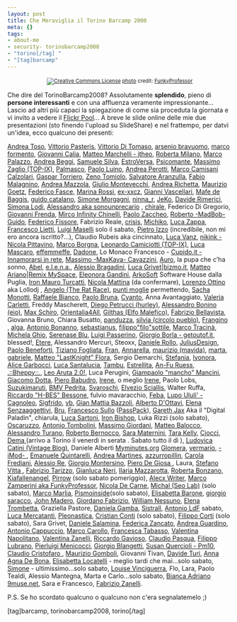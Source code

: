 ```yaml
--- 
layout: post
title: Che Meraviglia il Torino Barcamp 2008
meta: {}
tags: 
- about-me
- security- torinobarcamp2008
- "torino[/tag] "
- "[tag]barcamp"
---
```

<center><a href="http://www.flickr.com/photos/50123898@N00/2286578031/" title="" target="_blank"><img src="http://www.lastknight.com/download//2008/02/2286578031_ec1041b3f3.jpg" alt="" border="0" /></a>  
<small><a href="http://www.photodropper.com/creative-commons/" title="creative commons" target="_blank"><img src="http://www.lastknight.com/wp-content/plugins/photo_dropper//images/cc.gif" alt="Creative Commons License" border="0" /></a> <a href="http://www.photodropper.com/photos/" target="_blank">photo</a> credit: <a href="http://www.flickr.com/people/FunkyProfessor/" title="FunkyProfessor" target="_blank">FunkyProfessor</a></small></center>

Che dire del TorinoBarcamp2008? Assolutamente **splendido**, pieno di **persone interessanti** e con una affluenza veramente impressionante...  
Lascio ad altri più capaci la spiegazione di come sia proceduta la giornata e vi invito a vedere il [Flickr Pool](http://www.flickr.com/photos/tags/torinobarcamp2008)... A breve le slide online delle mie due presentazioni (sto finendo l'upload su SlideShare) e nel frattempo, per datvi un'idea, ecco qualcuno dei presenti:

<!--more-->

<a href="http://www.axellweb.com/">Andrea Toso</a>, <a href="http://www.pasteris.it/blog/">Vittorio Pasteris</a>, <a href="http://www.mediameter.it">Vittorio Di Tomaso</a>, <a href="http://www.bravuomo.it">arsenio bravuomo</a>, <a href="http://mfcailloux.blogspot.com/">marco formento</a>, <a href="http://www.estrablog.net/">Giovanni Calia</a>, <a href="http://www.jtheo.it">Matteo Marchelli - jtheo</a>, <a href="http://www.robertamilano.com/">Roberta Milano</a>, <a href="http://www.duespaghi.it/myspaghi/shamperd/">Marco Palazzo</a>, <a href="http://www.andreabeggi.net/">Andrea Beggi</a>, <a href="http://www.samuelesilva.net/">Samuele Silva</a>, <a href="http://www.estroversa.net/">EstroVersa</a>, <a href="http://blog.psicomante.net/">Psicomante</a>, <a href="http://etech.top-ix.org/">Massimo Zaglio (TOP-IX)</a>, <a href="http://www.palmasco.blogs.com/">Palmasco</a>, <a href="http://www.deart.org/">Paolo Luino</a>, <a href="http://www.andreaperotti.ch/">Andrea Perotti</a>, <a href="http://www.camisanicalzolari.com/">Marco Camisani Calzolari</a>, <a href="http://www.gaspartorriero.it/blogger.html">Gaspar Torriero</a>, <a href="http://www.breakingzen.com">Zeno Tomiolo</a>, <a href="http://www.salvatore-aranzulla.com">Salvatore Aranzulla</a>, <a href="http://www.invisigot.com">Fabio Malagnino</a>, <a href="http://www.perdindirindina.com">Andrea Mazzola</a>, <a href="http://www.wekey.it">Giulio Montevecchi</a>, <a href="http://arigato.blogosfere.it">Andrea Richetta</a>, <a href="http://marketingusabile.blogspot.com">Maurizio Goetz</a>, <a href="http://kurai.eu">Federico Fasce</a>, <a href="http://redpill.blogsome.com">Marina Rossi</a>, <a href="http://www.lacuccia.org">ex-xxcz</a>, <a href="http://www.hedo.it">Gianni Vascellari</a>, <a href="http://www.maestrinipercaso.it">Mafe de Baggis</a>, <a href="http://www.guidocatalano.it">guido catalano</a>, <a href="http://www.simonemorgagni.it/blog">Simone Morgagni</a>, <a href="http://www.ninna.it">ninna_r</a>, <a href="http://www.j3k0.net/blog">JeKo</a>, <a href="http://www.davespace.it">Davide Rimerici</a>, <a href="http://www.toshare.it">Simona Lodi</a>, <a href="http://blogaprogetto.wordpress.com">Alessandro aka sonounprecario</a> , <a href="http://chirale.wordpress.com/">chirale</a>, Federico Di Gregorio, <a href="http://www.advitalia.org">Giovanni Frenda</a>, <a href="http://geekweblog.wordpress.com">Mirco Infinity Chinelli</a>, <a href="http://www.advitalia.org">Paolo Zaccheo</a>, <a href="http://lobotomy-dev.blogspot.com">Roberto -MadBob- Guido</a>, <a href="http://www.fissore.org">Federico Fissore</a>, Fabrizio Reale, <a href="http://www.zarrelli.org/blog">crisis</a>, <a href="http://www.michikosan.blogspot.com">Michiko</a>, <a href="http://www.lucazappa.com">Luca Zappa</a>, <a href="http://www.feelbyte.com">Francesco Lietti</a>, <a href="http://grigio.org">Luigi Maselli</a> solo il sabato, <a href="http://casaizzo.splinder.com">Pietro Izzo</a> (incredibile, non mi ero ancora iscritto?...), Claudio Rubeis aka cincinnato, <a href="http://www.maestrinipercaso.it">Luca Vanz</a>, <a href="http://nikink.tumblr.com/">nikink - Nicola Pittavino</a>, <a href="http://weshowthemoney.com/">Marco Borgna</a>, <a href="http://www.top-ix.org/">Leonardo Camiciotti (TOP-IX)</a>, <a href="http://www.lucamascaro.info/blog/">Luca Mascaro</a>, <a href="http://www.fmf.it/blog/">effemmeffe</a>, <a href="http://dad-one.blogspot.com/">Dadone</a>, Lo Monaco Francesco - <a href="http://www.cupido.it/">Cupido.it - Innamorarsi in rete</a>, <a href="http://www.maxkava.com/">Massimo -MaxKava- Cavazzini</a>, <a href="http://lapupachasonno.wordpress.com/">Auro</a>, la pupa che c'ha sonno, <a href="http://www.abelsland.net">Abel</a>, <a href="http://caterpillar.splinder.com">e.l.e.n.a.</a>, <a href="http://www.alessio.sevenseas.org/weblog">Alessio Bragadini</a>, <a href="http://www.linkedin.com/in/lucagrivetfoiaia">Luca Grivet</a>|<a href="http://www.bizmo.it">bizmo.it</a>, <a href="http://www.linkedin.com/in/matteoariano">Matteo Ariano</a>|<a href="http://www.remixmyspace.it">Remix MySpace</a>, <a href="http://www.lulu.com/">Eleonora Gandini</a>, <a href="http://www.arkosoft.it/">ArkoSoft</a> Software House dalla Puglia, <a href="http://www.cyberpr.net/">Iron Mauro Turcatti</a>, <a href="http://blog.nicolamattina.it/">Nicola Mattina</a> (da confermare), <a href="http://www.anni90.org/">Lorenzo Ottino</a> aka Lollodj , <a href="http://www.montag.it/theratrace">Angelo (The Rat Race)</a>, <a href="http://www.gaspartorriero.it/2007/02/marcamp-e-i-punti-moglie.html">punti moglie</a> permettendo, <a href="http://www.mediameter.it">Sacha Monotti</a>, <a href="http://www.raffaelebianco.net">Raffaele Bianco</a>, <a href="http://www.senzablog.it">Paolo Bruna</a>, <a href="http://www.cyanto.net">Cyanto</a>, Anna Avantaggiato, <a href="http://oltreilponte.blogspot.com">Valeria Carletti</a>, Freddy Mascherett, <a href="http://hurley.tumblr.com">Diego Petrucci (hurley)</a>, <a href="http://eiochemipensavo.diludovico.it">Alessandro Bonino (eio)</a>, <a href="http://www.maxschiro.com">Max Schiro</a>, <a href="http://orientalia4all.net">Orientalia4All</a>, <a href="http://www.gilthas.net">Gilthas (Elfo Malefico)</a>, <a href="http://emotionalassets.wordpress.com/">Fabrizio Bellavista</a>, Giovanna Bruno, Chiara Busatto, <a href="http://www.panduzza.org">panduzza</a>, <a href="http://www.circolopueblo.com">silvia (circolo pueblo)</a>, <a href="http://www.idea77.com/blog/">Frangino</a> , <a href="http://algaspirulina.splinder.com">alga</a>, <a href="http://www.digitalnatives.it">Antonio Bonanno</a>, <a href="http://casaloma.blogspot.com">sebastianus</a>, <a href="http://treppunte.splinder.com">filippo\"filo\"sottile</a>, <a href="http://tomito-mitomi.splinder.com">Marco Tracinà</a>, <a href="http://www.michelaghio.com">Michela Ghio</a>, <a href="http://serenaseblu.blogspot.com">Serenase Blu</a>, <a href="http://www.simplicissimus.it/">Luigi Passerino</a>, <a href="http://www.getoutof.it/">Giorgio Borla - getoutof.it</a>, blessed!, <a href="http://batcountry.blogsome.com">Etere</a>, Alessandro Mercuri, Steoxx, <a href="http://www.danielerollo.com/">Daniele Rollo</a>, <a href="http://juliusdesign.wordpress.com/">JuliusDesign</a>, <a href="http://parolevaligia.splinder.com/">Paolo Beneforti</a>, <a href="http://www.fogliata.net">Tiziano Fogliata</a>, <a href="http://fran.splinder.com">Fran</a>, <a href="http://danzasullacqua.wordpress.com">Annarella</a>, <a href="http://maurizio.mavida.com">maurizio (mavida)</a>, <a href="http://www.videomarta.com">marta</a>, <a href="http://blog.libero.it/soloparolesparse/">gabriele</a>, <a href="http://www.lastknight.com">Matteo \"LastKnight\" Flora</a>, Sergio Demarchi, <a href="http://spiraledipensieri.blogspot.com/">Stefania</a>, <a href="http://www.lyonora.it/">lyonora</a>, <a href="http://www.sketchin.ch/it/blog/author/alice/">Alice Garbocci</a>, <a href="http://www.lucasantalucia.altervista.org/">Luca Santalucia</a>, <a href="http://www.blog.tambuweb.it/">Tambu</a>, <a href="http://www.stellinorama.it/">Estrellita</a>, <a href="http://www.guj.de/de/denken/weltweit/standorte/laender/italien.php4">An-Fu Ruess</a>, <a href="http://bheppy.wordpress.com/">.::Bheppy::.</a>, <a href="http://leoaruta.simplicissimus.it/">Leo Aruta 2.0!</a>, Luca Perugini, <a href="http://www.winext.eu">Giampaolo \"mancho\" Mancini</a>, <a href="http://blog.webnews.it">Giacomo Dotta</a>, <a href="http://segnalezero.blog.tiscali.it">Piero Babudro</a>, <a href="http://acasadiirene.blogspot.com">Irene</a>, o meglio <a href="http://addictions.tumblr.com">Irene</a>, Paolo Lobs, <a href="http://www.suzukimaruti.it">Suzukimaruti</a>, <a href="http://www.bicchieremezzovuoto.com">BMV Pedrita</a>, <a href="http://www.svaroschi.blogspot.com">Svaroschi</a>, <a href="http://elvezio-sciallis.blogspot.com">Elvezio Sciallis</a>, Walter Ruffa, <a href="http://www.bessone.org">Riccardo \"H-BES\" Bessone</a>, fulvio mavaracchio, <a href="http://tempodaperdere.blogspot.com">Feba</a>, <a href="http://www.lupoululi.com">Lupo Ululi' - Cagnoleo</a>, <a href="http://www.aguaplano.org">Sigfrido</a>, <a href="http://bertola.eu/nearatree/">vb</a>, <a href="http://www.focus.it">Gian Mattia Bazzoli</a>, <a href="http://www.Infoservi.it">Alberto D'Ottavi</a>, <a href="http://iosonosenzaaggettivi.blogspot.com">Elena Senzaaggettivi</a>, <a href="http://codewitch.org/it">Bru</a>, <a href="http://sullof.com">Francesco Sullo</a> (<a href="http://www.passpack.com">PassPack</a>), <a href="http://www.garethjax.net">Gareth Jax</a> Aka il "Digital Paladin", chiarula, <a href="http://www.lucasartoni.com">Luca Sartoni</a>, <a href="https://www.fsfe.org/fellows/ironbishop/index">Iron Bishop</a>, Luka Rizzi (solo sabato), <a href="http://accrocchio.splinder.com">Oscaruzzo</a>, <a href="http://antoniotombolini.com">Antonio Tombolini</a>, <a href="http://www.thedailybit.net">Massimo Giordani</a>, <a href="http://www.totanus.net">Matteo Balocco</a>, <a href="http://www.cronachesorprese.it">Alessandro Turano</a>, <a href="http://www.faithempire.com">Roberto Bernocco</a>, <a href="http://www.san-lorenzo.com">Sara Maternini</a>, <a href="http://www.passpack.com">Tara Kelly</a>, <a href="http://www.cioccithinks.net">Ciocci</a>, <a href="http://blog.demaitalia.com">Dema </a> (arrivo a Torino il venerdì in serata . Sabato tutto il dì ), <a href="http://www.vintageblog.net">Ludovica Catini (Vintage Blog)</a>, Daniele Alberti <a href="http://myminutes.org">Myminutes.org</a> <a href="http://glomera.it">Glomera</a>, <a href="http://www.vermario.com/home">vermario</a>, <a href="http://imod.tumblr.com">-iMod- </a>, <a href="http://www.socialenterprise.it">Emanuele Quintarelli</a>, <a href="http://andreamartines.com">Andrea Martines</a>, <a href="http://azzurropillin.blogspot.com">azzurropillin</a>, <a href="http://freddyblog.wordpress.com">Carola Frediani</a>, <a href="http://www.digitalnatives.eu">Alessio Re</a>, <a href="http://www.digitalnatives.it">Giorgio Montersino</a>, <a href="http://freudpuntoit.blogspot.com">Piero De Giosa </a>, Laura, <a href="http://www.aghenorblog.com">Stefano Vitta </a>, <a href="http://www.fabriziotarizzo.org">Fabrizio Tarizzo</a>, <a href="http://www.macchianera.net">Gianluca Neri</a>, <a href="http://www.ozioaffaccendato.com">Ilaria Mazzarotta</a>, <a href="http://www.malfiossa.com/blognotes">Roberta Bonzano</a>, <a href="http://kiafallenangel.splinder.com">Kiafallenangel</a>, <a href="http://www.arturin.it">Pirrow</a> (solo sabato pomeriggio), <a href="http://alecxwriter.blogspot.com">Alecx Writer</a>, <a href="http://funkyprofessor.blogspot.com">Marco Zamperini aka FunkyProfessor</a>, <a href="http://nicoladecarne.nova100.ilsole24ore.com/">Nicola De Carne</a>, <a href="http://blog.seolab.com/">Michal (Seo Lab)</a> (solo sabato), <a href="http://www.marcomarlia.com/">Marco Marlia</a>, <a href="http://muzungu.blogsome.com/">Pismoinside</a>(solo sabato), <a href="http://www.politicinrete.splinder.com/">Elisabetta Barone</a>, <a href="http://www.giorgiosaracco.it/">giorgio saracco</a>, <a href="http://www.maderoweb.com/">John Madero</a>, <a href="http://blog.fabriziogiordano.com/">Giordano Fabrizio</a>, <a href="http://williamnessuno.splinder.com">William Nessuno</a>, <a href="http://brezzadilago.blogspot.com">Elena Trombetta</a>, Graziella Pastore, <a href="http://edemocracy.blogsome.com/">Daniela Gamba</a>, <a href="http://www.sistrall.it">Sistrall</a>, <a href="http://freebizprojects.blogspot.com">Antonio LdF</a> sabato, <a href="http://www.luca-mercatanti.com">Luca Mercatanti</a>, <a href="http://www.pleonastica.org">Pleonastica</a>, <a href="http://www.disordine.com">Cristian Conti</a> (solo sabato), <a href="http://macintosh.iblogr.com">Filippo Corti</a> (solo sabato), Sara Grivet, <a href="http://www.danielesalamina.it">Daniele Salamina</a>, <a href="http://www.scuolacomics.it/sedi.php?id=5">Federica Zancato</a>, <a href="http://www.scuolacomics.it/sedi.php?id=5">Andrea Guardino</a>, <a href="http://www.scuolacomics.it/sedi.php?id=5">Antonio Cappuccio</a>, <a href="http://www.scuolacomics.it/sedi.php?id=5">Marco Carollo</a>, <a href="http://www.scuolacomics.it/sedi.php?id=5">Francesca Tabasso</a>, <a href="http://www.scuolacomics.it/sedi.php?id=5">Valentina Napolitano</a>, <a href="http://www.scuolacomics.it/sedi.php?id=5">Valentina Zanelli</a>, <a href="http://lapennachegraffia.blogspot.com">Riccardo Gavioso</a>, <a href="http://www.thedailybit.net">Claudio Pasqua</a>, <a href="http://www.spezialmente.it">Filippo Lubrano</a>, <a href="http://www.spezialmente.it">Pierluigi Menicocci</a>, <a href="http://www.giorgetto.net">Giorgio Blangetti</a>, <a href="http://www.pm-10.net">Susan Quercioli - Pm10</a>, <a href="http://www.advitalia.org">Claudio Cristofaro </a>, <a href="http://www.gommaweb.net">Maurizio Gomboli</a>, Giovanni Tivan, <a href="http://www.manualepraticodtt.it">Davide Turi</a>, <a href="http://annadebona.blogspot.com">Anna Agna De Bona</a>, <a href="http://theblogup.blogspot.com">Elisabetta Locatelli</a> - meglio tardi che mai...solo sabato, <a href="http://cortesi.com">Simone</a> - ultimissimo...solo sabato, <a href="http://passpack.com">Louise Vinciguerra</a>, Flo, Lara, Paolo Tealdi, Alessio Mantegna, Marta e Carlo...solo sabato, <a href="http://www.9muse.net/">Bianca Adriano</a> <a href="http://9muse.net">9muse.net</a>, Sara e Francesco, <a href="http://torinodailyphoto.blogspot.com">Fabrizio Zanelli</a>.  
  
P.S. Se ho scordato qualcuno o qualcuno non c'era segnalatemelo ;)  

[tag]barcamp, torinobarcamp2008, torino[/tag] 
